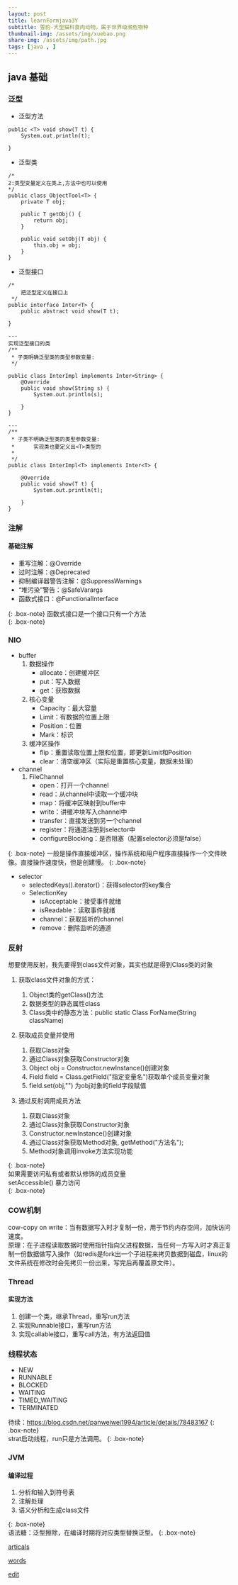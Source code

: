```yaml
---
layout: post
title: learnFormjava3Y
subtitle: 雪豹-大型猫科食肉动物，属于世界级濒危物种
thumbnail-img: /assets/img/xuebao.png
share-img: /assets/img/path.jpg
tags: [java , ]
---
```


## java 基础
### 泛型  

- 泛型方法  

```
public <T> void show(T t) {
    System.out.println(t);

}
```  
- 泛型类  

```
/*
2:类型变量定义在类上,方法中也可以使用
*/
public class ObjectTool<T> {
    private T obj;

    public T getObj() {
        return obj;
    }

    public void setObj(T obj) {
        this.obj = obj;
    }
}
```
- 泛型接口  

```
/*
    把泛型定义在接口上
 */
public interface Inter<T> {
    public abstract void show(T t);

}

---
实现泛型接口的类
/**
 * 子类明确泛型类的类型参数变量:
 */

public class InterImpl implements Inter<String> {
    @Override
    public void show(String s) {
        System.out.println(s);

    }
}

---
/**
 * 子类不明确泛型类的类型参数变量:
 *      实现类也要定义出<T>类型的
 *
 */
public class InterImpl<T> implements Inter<T> {

    @Override
    public void show(T t) {
        System.out.println(t);

    }
}
```


### 注解
#### 基础注解
- 重写注解：@Override
- 过时注解：@Deprecated 
- 抑制编译器警告注解：@SuppressWarnings
- “堆污染”警告：@SafeVarargs
- 函数式接口：@FunctionalInterface  


{: .box-note} 
函数式接口是一个接口只有一个方法  
{: .box-note} 

### NIO

- buffer
    1. 数据操作
        - allocate：创建缓冲区
        - put：写入数据
        - get：获取数据
    2. 核心变量
        - Capacity：最大容量
        - Limit：有数据的位置上限
        - Position：位置
        - Mark：标识
    3. 缓冲区操作
        - flip：重置读取位置上限和位置，即更新Limit和Position
        - clear：清空缓冲区（实际是重置核心变量，数据未处理）
- channel
    1. FileChannel
        - open：打开一个channel
        - read：从channel中读取一个缓冲块
        - map：将缓冲区映射到buffer中
        - write：讲缓冲块写入channel中
        - transfer：直接发送到另一个channel  
        - register：将通道注册到selector中
        - configureBlocking：是否阻塞（配置selector必须是false）  

{: .box-note} 
一般是操作直接缓冲区，操作系统和用户程序直接操作一个文件映像。直接操作速度快，但是创建慢。
{: .box-note} 
    
- selector
    - selectedKeys().iterator()：获得selector的key集合
    - SelectionKey
        - isAcceptable：接受事件就绪
        - isReadable：读取事件就绪
        - channel：获取监听的channel
        - remove：删除监听的通道

### 反射  

想要使用反射，我先要得到class文件对象，其实也就是得到Class类的对象

1. 获取class文件对象的方式：
    1. Object类的getClass()方法
    2. 数据类型的静态属性class
    3. Class类中的静态方法：public static Class ForName(String className)

2. 获取成员变量并使用
    1. 获取Class对象
    2. 通过Class对象获取Constructor对象
    3. Object obj = Constructor.newInstance()创建对象
    4. Field field = Class.getField("指定变量名")获取单个成员变量对象
    5. field.set(obj,"") 为obj对象的field字段赋值  

3. 通过反射调用成员方法
    1. 获取Class对象
    2. 通过Class对象获取Constructor对象
    3. Constructor.newInstance()创建对象
    4. 通过Class对象获取Method对象, getMethod("方法名");
    5. Method对象调用invoke方法实现功能    

{: .box-note}  
如果需要访问私有或者默认修饰的成员变量  
setAccessible() 暴力访问  
{: .box-note}  

### COW机制

cow-copy on write：当有数据写入时才复制一份，用于节约内存空间，加快访问速度。  
原理：在子进程读取数据时使用指针指向父进程数据，当任何一方写入时才真正复制一份数据做写入操作（如redis是fork出一个子进程来拷贝数据到磁盘，linux的文件系统在修改时会先拷贝一份出来，写完后再覆盖原文件）。

### Thread

#### 实现方法
1. 创建一个类，继承Thread，重写run方法
2. 实现Runnable接口，重写run方法
3. 实现callable接口，重写call方法，有方法返回值

### 线程状态
- NEW
- RUNNABLE
- BLOCKED
- WAITING
- TIMED_WAITING
- TERMINATED

待续：https://blog.csdn.net/panweiwei1994/article/details/78483167
{: .box-note}  
strat启动线程，run只是方法调用。
{: .box-note}  

### JVM
#### 编译过程
1. 分析和输入到符号表
2. 注解处理
3. 语义分析和生成class文件  

{: .box-note}  
语法糖：泛型擦除，在编译时期将对应类型替换泛型。
{: .box-note}  


[articals](https://github.com/ZhongFuCheng3y/athena)

[words](https://github.com/wurara/wurara.github.io/tree/master/assets/words)

[edit](https://github.com/wurara/wurara.github.io/edit/master/_posts/2023-01-30-learnFormjava3Y.md)
